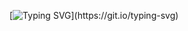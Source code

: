 [![Typing SVG](https://readme-typing-svg.demolab.com?font=Fira+Code&pause=1000&random=false&width=435&lines=I+am+just+having+fun.;Thank+You!)](https://git.io/typing-svg)

